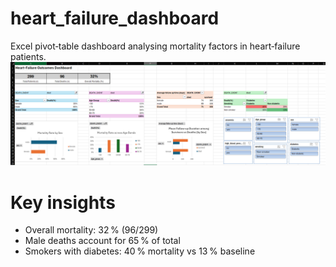 # heart_failure_dashboard
Excel pivot‑table dashboard analysing mortality factors in heart‑failure patients.
![heart failure dashboard](heart_failure_dashboard.png)

# Key insights
* Overall mortality: 32 % (96/299)
* Male deaths account for 65 % of total
* Smokers with diabetes: 40 % mortality vs 13 % baseline
